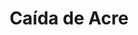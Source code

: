 ﻿---
title: "Caída de Acre"
permalink: periodes_572.html
layout: periode
dataInici: 1291-04-06
dataFi: 1291-05-28
sidebar: periodes
pares:
  - id: 339
    title: "Cruzadas en Tierra Santa"
    dataInici: "(1096)"
    dataFi: "(1291)"

fills:
jocsPrincipals:
jocsEscenaris:
jocsEpoca:
jocsEpocaEscenaris:
---
